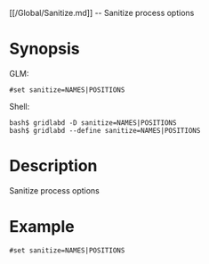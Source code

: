 [[/Global/Sanitize.md]] -- Sanitize process options

# Synopsis
GLM:
~~~
#set sanitize=NAMES|POSITIONS
~~~
Shell:
~~~
bash$ gridlabd -D sanitize=NAMES|POSITIONS
bash$ gridlabd --define sanitize=NAMES|POSITIONS
~~~

# Description

Sanitize process options

# Example

~~~
#set sanitize=NAMES|POSITIONS
~~~
